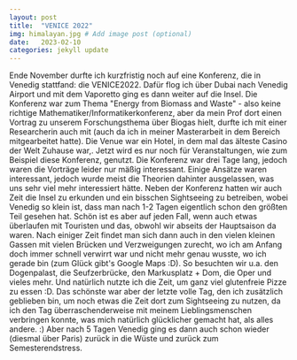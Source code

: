 ```yaml
---
layout: post
title:  "VENICE 2022"
img: himalayan.jpg # Add image post (optional)
date:   2023-02-10
categories: jekyll update
---
```


Ende November durfte ich kurzfristig noch auf eine Konferenz, die in Venedig stattfand: die VENICE2022. Dafür flog ich über Dubai nach Venedig Airport und mit dem Vaporetto ging es dann weiter auf die Insel.
Die Konferenz war zum Thema "Energy from Biomass and Waste" - also keine richtige Mathematiker/Informatikerkonferenz, aber da mein Prof dort einen Vortrag zu unserem Forschungsthema über Biogas hielt, durfte ich mit einer Researcherin auch mit (auch da ich in meiner Masterarbeit in dem Bereich mitgearbeitet hatte). Die Venue war ein Hotel, in dem mal das älteste Casino der Welt Zuhause war,. Jetzt wird es nur noch für Veranstaltungen, wie zum Beispiel diese Konferenz, genutzt.
Die Konferenz war drei Tage lang, jedoch waren die Vorträge leider nur mäßig interessant. Einige Ansätze waren interessant, jedoch wurde meist die Theorien dahinter ausgelassen, was uns sehr viel mehr interessiert hätte.
Neben der Konferenz hatten wir auch Zeit die Insel zu erkunden und ein bisschen Sightseeing zu betreiben, wobei Venedig so klein ist, dass man nach 1-2 Tagen eigentlich schon den größten Teil gesehen hat. Schön ist es aber auf jeden Fall, wenn auch etwas überlaufen mit Touristen und das, obwohl wir abseits der Hauptsaison da waren. Nach einiger Zeit findet man sich dann auch in den vielen kleinen Gassen mit vielen Brücken und Verzweigungen zurecht, wo ich am Anfang doch immer schnell verwirrt war und nicht mehr genau wusste, wo ich gerade bin (zum Glück gibt's Google Maps :D). So besuchten wir u.a. den Dogenpalast, die Seufzerbrücke, den Markusplatz + Dom, die Oper und vieles mehr. Und natürlich nutzte ich die Zeit, um ganz viel glutenfreie Pizze zu essen :D.
Das schönste war aber der letzte volle Tag, den ich zusätzlich geblieben bin, um noch etwas die Zeit dort zum Sightseeing zu nutzen, da ich den Tag überraschenderweise mit meinem Lieblingsmenschen verbringen konnte, was mich natürlich glücklicher gemacht hat, als alles andere. :)
Aber nach 5 Tagen Venedig ging es dann auch schon wieder (diesmal über Paris) zurück in die Wüste und zurück zum Semesterendstress.
